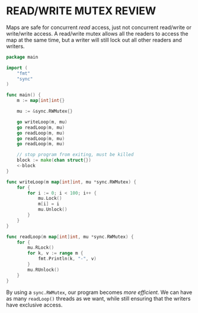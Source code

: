 # READ/WRITE MUTEX REVIEW
Maps are safe for concurrent *read* access, just not concurrent read/write or write/write access. A read/write mutex allows all the readers to access the map at the same time, but a writer will still lock out all other readers and writers.

```go
package main

import (
	"fmt"
	"sync"
)

func main() {
	m := map[int]int{}

	mu := &sync.RWMutex{}

	go writeLoop(m, mu)
	go readLoop(m, mu)
	go readLoop(m, mu)
	go readLoop(m, mu)
	go readLoop(m, mu)

	// stop program from exiting, must be killed
	block := make(chan struct{})
	<-block
}

func writeLoop(m map[int]int, mu *sync.RWMutex) {
	for {
		for i := 0; i < 100; i++ {
			mu.Lock()
			m[i] = i
			mu.Unlock()
		}
	}
}

func readLoop(m map[int]int, mu *sync.RWMutex) {
	for {
		mu.RLock()
		for k, v := range m {
			fmt.Println(k, "-", v)
		}
		mu.RUnlock()
	}
}
```

By using a `sync.RWMutex`, our program becomes *more efficient*. We can have as many `readLoop()` threads as we want, while still ensuring that the writers have exclusive access.